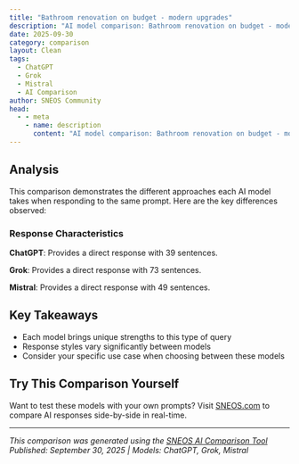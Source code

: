 ```yaml
---
title: "Bathroom renovation on budget - modern upgrades"
description: "AI model comparison: Bathroom renovation on budget - modern upgrades..."
date: 2025-09-30
category: comparison
layout: Clean
tags:
  - ChatGPT
  - Grok
  - Mistral
  - AI Comparison
author: SNEOS Community
head:
  - - meta
    - name: description
      content: "AI model comparison: Bathroom renovation on budget - modern upgrades..."
---
```


<ChatComparison
  title="Bathroom renovation on budget - modern upgrades"
  prompt="Bathroom renovation on budget - modern upgrades"
  :responses='{"ChatGPT": "Renovating your bathroom on a budget while achieving modern upgrades is definitely possible with some smart planning and DIY efforts. Here are some tips and ideas to help you get a stylish, updated bathroom without breaking the bank:\n\n### 1. Plan and Prioritize\n- List the changes you want vs. need.\n- Focus on key upgrades that make the most visual impact (e.g., fixtures, tiles, lighting).\n\n### 2. Paint for a Fresh Look\n- A fresh coat of paint on walls or cabinets can modernize the space instantly.\n- Choose modern, neutral, or trendy colors like soft gray, navy, or muted greens.\n\n### 3. Upgrade Fixtures\n- Replace outdated faucets, showerheads, and cabinet handles.\n- Choose sleek, modern designs in matte black, brushed nickel, or chrome.\n- This can often be done yourself to save on labor.\n\n### 4. Refresh Vanities and Cabinets\n- Instead of replacing, paint or refinish existing cabinetry.\n- Add new hardware for a modern touch.\n- Consider open shelving or floating vanities for contemporary style and an illusion of space.\n\n### 5. Add or Change Lighting\n- Good lighting modernizes any bathroom.\n- Install LED vanity lighting or sleek wall sconces.\n- Consider adding dimmable lighting for ambiance.\n\n### 6. Update Mirror\n- Swap out old mirrors for frameless or minimalist framed designs.\n- Or create a DIY frame around an existing mirror.\n\n### 7. Tile on a Budget\n- Use peel-and-stick tiles for a backsplash or accent wall\u2014they\u2019re affordable and easy to install.\n- Consider large format tiles to reduce grout lines and create a streamlined look.\n- Replace grout or repaint existing tiles to freshen them up.\n\n### 8. Accessories and Textiles\n- Modernize towels, shower curtains, and bath mats with stylish, cohesive colors.\n- Add plants or artwork for a fresh vibe.\n\n### 9. Flooring Options\n- Use vinyl plank flooring that mimics wood or stone\u2014durable, waterproof, and inexpensive.\n- Peel-and-stick floor tiles are also an option for a quick update.\n\n### 10. DIY Where Possible\n- Saves on labor costs.\n- Plenty of online tutorials for painting, tiling, and fixture installation.\n\n---\n\n### Sample Budget-Friendly Modern Upgrade Ideas:\n- Paint walls and vanity: $50-$100\n- New faucet and showerhead: $100-$150\n- New mirror: $50-$100\n- Peel-and-stick backsplash tile: $50-$75\n- LED vanity lighting: $40-$70\n\n---\n\nIf you want, I can provide specific product recommendations or step-by-step guides for any of these upgrades!", "Grok": "Renovating a bathroom on a budget while achieving a modern look is entirely possible with careful planning, strategic choices, and a bit of DIY effort. Below are practical tips and ideas for modern upgrades that won\u0027t break the bank:\n\n---\n\n### 1. Set a Budget and Prioritize\n- **Determine your total budget**: Decide how much you can spend and allocate funds to key areas (e.g., fixtures, tiles, or paint).\n- **Prioritize upgrades**: Focus on high-impact changes like paint, lighting, or a new vanity rather than overhauling everything.\n\n**Tip**: Spend on items that are hard to change later (like tiles or plumbing fixtures) and save on decor or accessories.\n\n---\n\n### 2. Refresh with Paint\n- **Cost**: $30\u2013$50 for a gallon of paint.\n- **Why it works**: A fresh coat of paint can instantly modernize a bathroom. Opt for trendy, neutral colors like soft gray, white, or muted sage green for a clean, modern vibe.\n- **Bonus**: Use moisture-resistant paint designed for bathrooms to prevent mold and mildew.\n\n**DIY Tip**: Paint outdated tiles or cabinets for a quick refresh if replacing them isn\u2019t in the budget. Use a tile-specific paint or epoxy for durability.\n\n---\n\n### 3. Update Fixtures and Hardware\n- **Cost**: $50\u2013$200.\n- **Modernize with minimal cost**: Swap out old faucets, showerheads, cabinet handles, and towel bars for sleek, modern finishes like matte black, brushed nickel, or brass.\n- **Where to save**: Shop discount stores like Home Depot, Lowe\u2019s, or Amazon for affordable yet stylish options.\n\n**Impact**: New hardware can transform the look of vanities and cabinets, giving them a contemporary edge.\n\n---\n\n### 4. Upgrade Lighting\n- **Cost**: $50\u2013$150.\n- **Why it matters**: Modern lighting can elevate the bathroom\u2019s ambiance. Replace outdated fixtures with minimalist sconces, pendant lights, or LED vanity mirrors.\n- **Budget-friendly idea**: Add LED strip lights under cabinets or around mirrors for a trendy, spa-like glow.\n\n**Tip**: Look for energy-efficient options to save on utility bills long-term.\n\n---\n\n### 5. Focus on a Statement Vanity\n- **Cost**: $200\u2013$500.\n- **Why it works**: A new vanity can be the focal point of a modern bathroom. Look for slim, floating vanities with clean lines or a mid-century modern design.\n- **Where to save**: Check secondhand marketplaces like Facebook Marketplace or Habitat for Humanity ReStores for discounted vanities. Refinish or repaint an old one for a custom look.\n\n**DIY Tip**: If replacing the vanity isn\u2019t feasible, update the existing one by painting it a bold color (like navy or black) and adding new hardware.\n\n---\n\n### 6. Affordable Tile Updates\n- **Cost**: $100\u2013$300 for a small bathroom.\n- **Modern look for less**: Instead of retiling the entire bathroom, focus on a small area like a backsplash or shower accent wall with trendy tiles (e.g., subway tiles, herringbone patterns, or hexagonal designs).\n- **Budget hack**: Use peel-and-stick tiles for walls or backsplashes\u2014they\u2019re renter-friendly and cost-effective.\n- **Alternative**: If replacing tiles isn\u2019t an option, clean and re-grout existing tiles for a fresh, clean appearance.\n\n**Tip**: Shop for discounted tiles at overstock stores or during sales at big-box retailers.\n\n---\n\n### 7. Add a Modern Mirror\n- **Cost**: $30\u2013$100.\n- **Why it works**: A sleek, frameless, or round mirror with a thin metal edge adds a contemporary touch.\n- **Where to save**: Check thrift stores or discount retailers like Target or IKEA for stylish mirrors at low prices.\n\n**Impact**: A new mirror can make the space feel larger and more polished.\n\n---\n\n### 8. Incorporate Minimalist Storage\n- **Cost**: $20\u2013$100.\n- **Modern vibe**: Use floating shelves, over-the-toilet storage, or woven baskets to declutter while maintaining a clean, minimalist look.\n- **Budget idea**: Repurpose items like wooden crates or metal bins for chic, affordable storage.\n\n**Tip**: Keep countertops clear to enhance the modern, uncluttered feel.\n\n---\n\n### 9. Upgrade the Shower Experience\n- **Cost**: $30\u2013$150.\n- **Affordable luxury**: Install a new showerhead with multiple settings (like rainfall or handheld options) for a spa-like feel.\n- **Bonus**: Replace an old shower curtain with a sleek glass door or a modern fabric curtain in a neutral tone.\n\n**Tip**: Look for discounted shower doors or panels at clearance sales if a full replacement is out of budget.\n\n---\n\n### 10. Add Modern Decor Touches\n- **Cost**: $20\u2013$50.\n- **Finishing touches**: Use affordable accessories to tie the look together\u2014think minimalist soap dispensers, matching towel sets, and small plants or faux greenery.\n- **Where to save**: Shop at dollar stores, thrift shops, or discount retailers like Marshalls or TJ Maxx for trendy decor.\n\n**Trendy idea**: Use black or wood accents for towels, rugs, or frames to create a cohesive, modern aesthetic.\n\n---\n\n### 11. Do It Yourself Where Possible\n- **Save on labor**: Tackle simple tasks like painting, hardware installation, or shelf mounting yourself.\n- **Resources**: Watch free tutorials on YouTube for step-by-step guidance on basic bathroom upgrades.\n\n**Caution**: Leave plumbing or electrical work to professionals to avoid costly mistakes.\n\n---\n\n### Sample Budget Breakdown for a Small Bathroom\n- Paint: $40\n- Fixtures (faucet, hardware): $100\n- Lighting: $75\n- Mirror: $50\n- Vanity (secondhand or refinished): $200\n- Decor (shelves, plants, accessories): $35\n- **Total**: ~$500\n\n**Note**: Costs vary based on location, bathroom size, and whether you DIY or hire professionals.\n\n---\n\n### Final Tips for a Modern Look on a Budget\n- Stick to a cohesive color palette (e.g., white, black, and wood tones) for a polished, modern feel.\n- Focus on clean lines and minimalism\u2014less is more in modern design.\n- Shop sales, clearance sections, and secondhand options to stretch your budget.\n\nBy focusing on high-impact, low-cost upgrades and doing some of the work yourself, you can create a stylish, modern bathroom without overspending. What specific upgrades are you considering for your space? I can help with more tailored advice!", "Mistral": "Renovating a bathroom on a budget while achieving a modern look is definitely possible with careful planning and smart choices. Here are some tips and ideas to help you upgrade your bathroom without breaking the bank:\n\n### 1. **Plan Ahead**\n- **Budget:** Set a clear budget and stick to it.\n- **Prioritize:** Decide which elements are most important to you and allocate funds accordingly.\n\n### 2. **Paint**\n- **Walls:** A fresh coat of paint can dramatically change the look of your bathroom. Opt for neutral colors like white, gray, or beige for a modern feel.\n- **Cabinets:** Consider painting your cabinets instead of replacing them. A high-quality paint job can make old cabinets look new.\n\n### 3. **Fixtures**\n- **Faucets and Showerheads:** Upgrade to modern, sleek fixtures. Look for affordable options at home improvement stores or online.\n- **Lighting:** Replace old light fixtures with modern, energy-efficient options. LED lights are a great choice.\n\n### 4. **Flooring**\n- **Vinyl:** Luxury vinyl plank flooring is a budget-friendly option that mimics the look of hardwood or tile.\n- **Tile:** If you prefer tile, consider using smaller, less expensive tiles and laying them in a modern pattern, such as herringbone.\n\n### 5. **Countertops**\n- **Laminate:** High-quality laminate countertops can look like stone or marble and are much more affordable.\n- **Quartz Remnants:** If you prefer quartz, look for remnants from previous projects, which can be significantly cheaper.\n\n### 6. **Storage**\n- **Open Shelving:** Install open shelves for a modern, airy look. This can also be a DIY project.\n- **Floating Vanities:** If you have the budget, a floating vanity can add a modern touch and make the room feel larger.\n\n### 7. **Mirrors**\n- **Frameless Mirrors:** Opt for a large, frameless mirror for a sleek look.\n- **Round Mirrors:** A round mirror can add a modern touch and is often more affordable.\n\n### 8. **Shower and Tub**\n- **Shower Curtain:** Replace an old shower curtain with a modern, minimalist one.\n- **Tile:** If you\u0027re retiling, consider subway tiles or large-format tiles for a modern look.\n- **Bathtub Refinishing:** Instead of replacing the tub, consider refinishing it for a fresh look.\n\n### 9. **Decor**\n- **Artwork:** Add modern artwork or prints to the walls.\n- **Plants:** Incorporate some greenery with potted plants.\n- **Towels and Rugs:** Invest in new, modern towels and bath mats.\n\n### 10. **DIY Projects**\n- **Caulking and Grouting:** Re-caulk and re-grout your tiles for a fresh look.\n- **Hardware:** Replace old cabinet hardware with modern pulls and knobs.\n\n### 11. **Energy Efficiency**\n- **Low-Flow Fixtures:** Install low-flow showerheads and faucets to save on water bills.\n- **LED Lighting:** Use LED bulbs to reduce energy consumption.\n\n### 12. **Shop Smart**\n- **Sales and Clearance:** Look for sales, clearance items, and discounts at home improvement stores.\n- **Second-Hand:** Consider buying second-hand fixtures and materials from places like Habitat for Humanity ReStore.\n\n### 13. **Professional Help**\n- **Consultations:** If you\u0027re unsure about certain aspects, consider a consultation with a professional designer or contractor.\n- **Labor:** If you can do some of the work yourself, you can save on labor costs.\n\nBy focusing on these areas, you can achieve a modern bathroom renovation on a budget. Good luck with your project!"}' 
  published-date="22:46"
/>

## Analysis

This comparison demonstrates the different approaches each AI model takes when responding to the same prompt. Here are the key differences observed:

### Response Characteristics

**ChatGPT**: Provides a direct response with 39 sentences. 

**Grok**: Provides a direct response with 73 sentences. 

**Mistral**: Provides a direct response with 49 sentences. 

## Key Takeaways

- Each model brings unique strengths to this type of query
- Response styles vary significantly between models
- Consider your specific use case when choosing between these models

## Try This Comparison Yourself

Want to test these models with your own prompts? Visit [SNEOS.com](https://sneos.com) to compare AI responses side-by-side in real-time.

---

*This comparison was generated using the [SNEOS AI Comparison Tool](https://sneos.com)*
*Published: September 30, 2025 | Models: ChatGPT, Grok, Mistral*
